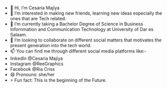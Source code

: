 - 👋 Hi, I’m Cesaria Majiya
- 👀 I’m interested in making new friends, learning new ideas especially the ones that are Tech related.
- 🌱 I’m currently taking a Bachelor Degree of Science in Business Infornmation and Communication Technology at University of Dar es Salaam.
- 💞️ I’m looking to collaborate on different social matters that motivates the present generation into the tech world.
- 📫 You can find me through different social media platforms like:-
- linkedIn @Cesaria Majiya
- Instagram @ReeGraphics
- Facebook @Ria Criss
- 😄 Pronouns: she/her
- ⚡ Fun fact: This is the beginning of the Future.

<!---
Ree1206/Ree1206 is a ✨ special ✨ repository because its `README.md` (this file) appears on your GitHub profile.
You can click the Preview link to take a look at your changes.
--->
